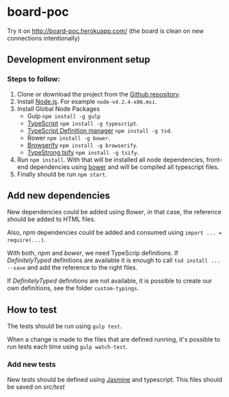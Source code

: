 # board-poc

Try it on http://board-poc.herokuapp.com/ (the board is clean on new connections intentionally)

## Development environment setup

### Steps to follow:

1. Clone or download the project from the [Github repository](https://github.com/MakingSense/hypermedia-api-poc).
2. Install [Node.js](https://nodejs.org). For example `node-v4.2.4-x86.msi`.
3. Install Global Node Packages
    * Gulp `npm install -g gulp`
    * [TypeScript](http://www.typescriptlang.org/) `npm install -g typescript`.
    * [TypeScript Definition manager](https://github.com/DefinitelyTyped/tsd) `npm install -g tsd`.
    * Bower `npm install -g bower`.
    * [Browserify](http://browserify.org/) `npm install -g browserify`.
    * [TypeStrong tsify](https://github.com/TypeStrong/tsify) `npm install -g tsify`.
4. Run `npm install`. With that will be installed all node dependencies, front-end dependencies using [bower](http://bower.io/) and will be compiled all typescript files.
5. Finally should be run `npm start`.

## Add new dependencies

New dependencies could be added using _Bower_, in that case, the reference should be added to HTML files.

Also, _npm_ dependencies could be added and consumed using `import ... = require(...)`.

With both, _npm_ and _bower_, we need TypeScrip definitions. If _DefinitelyTyped_ definitions are available
it is enough to call `tsd install ... --save` and add the reference to the right files.

If _DefinitelyTyped_ definitions are not available, it is possible to create our own definitions, see the folder `custom-typings`.

## How to test

The tests should be run using `gulp test`.

When a change is made to the files that are defined running, it's possible to run tests each time using `gulp watch-test`.

### Add new tests

New tests should be defined using [Jasmine](http://https://github.com/jasmine/jasmine) and typescript. This files should be saved on *src/test*
